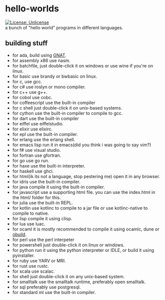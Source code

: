 # hello-worlds
[![License: Unlicense](https://img.shields.io/badge/license-Unlicense-blue.svg)](http://unlicense.org/)<br>
a bunch of "hello world" programs in different languages.

## building stuff
 - for ada, build using [GNAT](http://www.getadanow.com/).
 - for assembly x86 use nasm.
 - for batchfile, just double-click it on windows or use wine if you're on linux.
 - for basic use brandy or bwbasic on linux.
 - for c, use gcc.
 - for c# use roslyn or mono compiler.
 - for c++ use g++.
 - for cobol use cobc.
 - for coffeescript use the built-in compiler
 - for c shell just double-click it on unix-based systems.
 - for cython use the built-in compiler to compile to gcc.
 - for dart use the built-in compiler
 - for eiffel use eiffelstudio.
 - for elixir use elixirc.
 - for epl use the built-in compiler.
 - for erlang use the erlang shell.
 - for emacs lisp run it in emacs(did you think i was going to say vim?)
 - for f# use visual studio.
 - for fortran use gfortran.
 - for go use go run.
 - for haxe use the built-in interpreter.
 - for haskell use ghci.
 - for html(ik its not a language, stop pestering me) open it in any browser.
 - for idris use the built-in compiler.
 - for java compile it using the built-in compiler.
 - for javascript use a supporting html file. you can use the index.html in the html/ folder for this.
 - for julia use the built-in REPL.
 - for kotlin use kotlinc to compile to a jar file or use kotlinc-native to compile to native.
 - for lisp compile it using clisp.
 - for lua use luac.
 - for ocaml it is mostly recommended to compile it using ocamlc, dune or [obuild](https://github.com/ocaml-obuild/obuild).
 - for perl use the perl interpeter
 - for powershell just double-click it on linux or windows.
 - for python run it using the python interpreter or IDLE, or build it using pyinstaller.
 - for ruby use YARV or MRI.
 - for rust use rustc.
 - for scala use scalac.
 - for shell just double-click it on any unix-based system.
 - for smalltalk use the smalltalk runtime, preferably open smalltalk.
 - for sql preferably use postgresql.
 - for standard ml use the built-in compiler.
